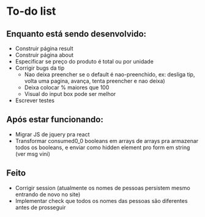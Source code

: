 # To-do list
## Enquanto está sendo desenvolvido:
- Construir página result
- Construir página about
- Especificar se preço do produto é total ou por unidade
- Corrigir bugs da tip 
    - Nao deixa preencher se o default é nao-preenchido, ex: desliga tip, volta uma pagina, avança, tenta preencher e nao deixa)
    - Deixa colocar % maiores que 100
    - Visual do input box pode ser melhor
- Escrever testes

## Após estar funcionando:
- Migrar JS de jquery pra react
- Transformar consumed0_0 booleans em arrays de arrays pra armazenar todos os booleans, e enviar como hidden element pro form em string (ver msg vini)

## Feito
- Corrigir session (atualmente os nomes de pessoas persistem mesmo entrando de novo no site)
- Implementar check que todos os nomes das pessoas são diferentes antes de prosseguir
